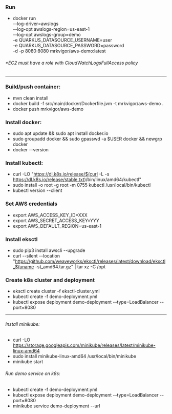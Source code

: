 ### Run
- docker run \
  --log-driver=awslogs \
  --log-opt awslogs-region=us-east-1 \
  --log-opt awslogs-group=demo \
  -e QUARKUS_DATASOURCE_USERNAME=user \
  -e QUARKUS_DATASOURCE_PASSWORD=password \
  -d -p 8080:8080 mrkvigor/aws-demo:latest
###### *EC2 must have a role with CloudWatchLogsFullAccess policy

---
### Build/push container:
- mvn clean install  
- docker build -f src/main/docker/Dockerfile.jvm -t mrkvigor/aws-demo .
- docker push mrkvigor/aws-demo

### Install docker:
- sudo apt update && sudo apt  install docker.io
- sudo groupadd docker && sudo gpasswd -a $USER docker && newgrp docker
- docker --version

### Install kubectl:
- curl -LO "https://dl.k8s.io/release/$(curl -L -s https://dl.k8s.io/release/stable.txt)/bin/linux/amd64/kubectl"
- sudo install -o root -g root -m 0755 kubectl /usr/local/bin/kubectl
- kubectl version --client

### Set AWS credentials
- export AWS_ACCESS_KEY_ID=XXX
- export AWS_SECRET_ACCESS_KEY=YYY
- export AWS_DEFAULT_REGION=us-east-1

### Install eksctl
- sudo pip3 install awscli --upgrade
- curl --silent --location "https://github.com/weaveworks/eksctl/releases/latest/download/eksctl_$(uname -s)_amd64.tar.gz" | tar xz -C /opt

### Create k8s cluster and deployment
- eksctl create cluster -f eksctl-cluster.yml
- kubectl create -f demo-deployment.yml
- kubectl expose deployment demo-deployment --type=LoadBalancer --port=8080

---

###### Install minikube:
- curl -LO https://storage.googleapis.com/minikube/releases/latest/minikube-linux-amd64
- sudo install minikube-linux-amd64 /usr/local/bin/minikube
- minikube start

###### Run demo service on k8s:
- kubectl create -f demo-deployment.yml
- kubectl expose deployment demo-deployment --type=LoadBalancer --port=8080
- minikube service demo-deployment --url
